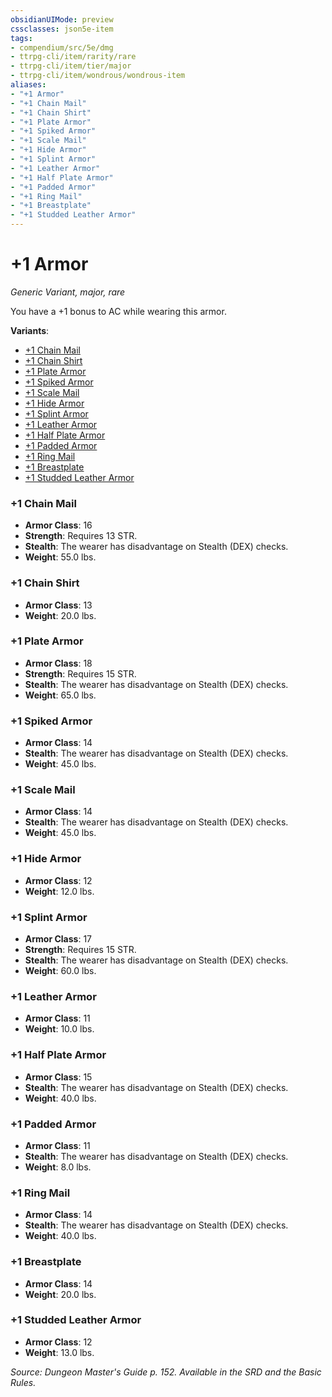 ```yaml
---
obsidianUIMode: preview
cssclasses: json5e-item
tags:
- compendium/src/5e/dmg
- ttrpg-cli/item/rarity/rare
- ttrpg-cli/item/tier/major
- ttrpg-cli/item/wondrous/wondrous-item
aliases: 
- "+1 Armor"
- "+1 Chain Mail"
- "+1 Chain Shirt"
- "+1 Plate Armor"
- "+1 Spiked Armor"
- "+1 Scale Mail"
- "+1 Hide Armor"
- "+1 Splint Armor"
- "+1 Leather Armor"
- "+1 Half Plate Armor"
- "+1 Padded Armor"
- "+1 Ring Mail"
- "+1 Breastplate"
- "+1 Studded Leather Armor"
---
```

# +1 Armor
*Generic Variant, major, rare*  


You have a +1 bonus to AC while wearing this armor.

**Variants**:
- [+1 Chain Mail](#+1%20Chain%20Mail)
- [+1 Chain Shirt](#+1%20Chain%20Shirt)
- [+1 Plate Armor](#+1%20Plate%20Armor)
- [+1 Spiked Armor](#+1%20Spiked%20Armor)
- [+1 Scale Mail](#+1%20Scale%20Mail)
- [+1 Hide Armor](#+1%20Hide%20Armor)
- [+1 Splint Armor](#+1%20Splint%20Armor)
- [+1 Leather Armor](#+1%20Leather%20Armor)
- [+1 Half Plate Armor](#+1%20Half%20Plate%20Armor)
- [+1 Padded Armor](#+1%20Padded%20Armor)
- [+1 Ring Mail](#+1%20Ring%20Mail)
- [+1 Breastplate](#+1%20Breastplate)
- [+1 Studded Leather Armor](#+1%20Studded%20Leather%20Armor)

### +1 Chain Mail

- **Armor Class**: 16
- **Strength**: Requires 13 STR.
- **Stealth**: The wearer has disadvantage on Stealth (DEX) checks.
- **Weight**: 55.0 lbs.

### +1 Chain Shirt

- **Armor Class**: 13
- **Weight**: 20.0 lbs.

### +1 Plate Armor

- **Armor Class**: 18
- **Strength**: Requires 15 STR.
- **Stealth**: The wearer has disadvantage on Stealth (DEX) checks.
- **Weight**: 65.0 lbs.

### +1 Spiked Armor

- **Armor Class**: 14
- **Stealth**: The wearer has disadvantage on Stealth (DEX) checks.
- **Weight**: 45.0 lbs.

### +1 Scale Mail

- **Armor Class**: 14
- **Stealth**: The wearer has disadvantage on Stealth (DEX) checks.
- **Weight**: 45.0 lbs.

### +1 Hide Armor

- **Armor Class**: 12
- **Weight**: 12.0 lbs.

### +1 Splint Armor

- **Armor Class**: 17
- **Strength**: Requires 15 STR.
- **Stealth**: The wearer has disadvantage on Stealth (DEX) checks.
- **Weight**: 60.0 lbs.

### +1 Leather Armor

- **Armor Class**: 11
- **Weight**: 10.0 lbs.

### +1 Half Plate Armor

- **Armor Class**: 15
- **Stealth**: The wearer has disadvantage on Stealth (DEX) checks.
- **Weight**: 40.0 lbs.

### +1 Padded Armor

- **Armor Class**: 11
- **Stealth**: The wearer has disadvantage on Stealth (DEX) checks.
- **Weight**: 8.0 lbs.

### +1 Ring Mail

- **Armor Class**: 14
- **Stealth**: The wearer has disadvantage on Stealth (DEX) checks.
- **Weight**: 40.0 lbs.

### +1 Breastplate

- **Armor Class**: 14
- **Weight**: 20.0 lbs.

### +1 Studded Leather Armor

- **Armor Class**: 12
- **Weight**: 13.0 lbs.


*Source: Dungeon Master's Guide p. 152. Available in the SRD and the Basic Rules.*